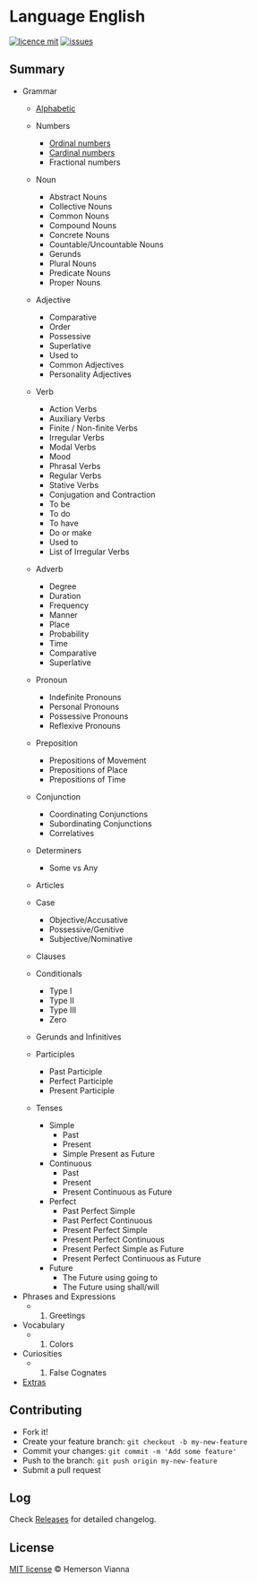 # Language English

[![licence mit](https://img.shields.io/badge/license-MIT-blue.svg?style=flat-square)](http://hemersonvianna.mit-license.org/)
[![issues](https://img.shields.io/github/issues/descco-tools/language-english.svg?style=flat-square)](https://github.com/descco-tools/language-english/issues)

## Summary

- Grammar
  - [Alphabetic](grammar/01-alphabet.md)
  - Numbers
    - [Ordinal numbers](grammar/02-numbers/01-ordinal-numbers.md)
    - [Cardinal numbers](grammar/02-numbers/02-cardinal-numbers.md)
    - Fractional numbers
  - Noun
    - Abstract Nouns
    - Collective Nouns
    - Common Nouns
    - Compound Nouns
    - Concrete Nouns
    - Countable/Uncountable Nouns
    - Gerunds
    - Plural Nouns
    - Predicate Nouns
    - Proper Nouns
  - Adjective
    - Comparative
    - Order
    - Possessive
    - Superlative
    - Used to
    - Common Adjectives
    - Personality Adjectives
  - Verb
    - Action Verbs
    - Auxiliary Verbs
    - Finite / Non-finite Verbs
    - Irregular Verbs   
    - Modal Verbs
    - Mood
    - Phrasal Verbs
    - Regular Verbs 
    - Stative Verbs
    - Conjugation and Contraction
    - To be
    - To do
    - To have
    - Do or make
    - Used to
    - List of Irregular Verbs
  - Adverb
    - Degree
    - Duration
    - Frequency
    - Manner
    - Place
    - Probability
    - Time
    - Comparative
    - Superlative
  - Pronoun
    - Indefinite Pronouns
    - Personal Pronouns
    - Possessive Pronouns
    - Reflexive Pronouns
  - Preposition
    - Prepositions of Movement
    - Prepositions of Place
    - Prepositions of Time
  - Conjunction
    - Coordinating Conjunctions
    - Subordinating Conjunctions
    - Correlatives
  - Determiners
    - Some vs Any

  - Articles
  - Case
    - Objective/Accusative
    - Possessive/Genitive
    - Subjective/Nominative
  - Clauses
  - Conditionals
    - Type I  
    - Type II  
    - Type III
    - Zero
  - Gerunds and Infinitives
  - Participles
    - Past Participle 
    - Perfect Participle
    - Present Participle
  - Tenses
    - Simple
      - Past
      - Present
      - Simple Present as Future
    - Continuous
      - Past
      - Present
      - Present Continuous as Future
    - Perfect
      - Past Perfect Simple
      - Past Perfect Continuous
      - Present Perfect Simple
      - Present Perfect Continuous
      - Present Perfect Simple as Future
      - Present Perfect Continuous as Future
    - Future
      - The Future using going to
      - The Future using shall/will
- Phrases and Expressions
  - 01. Greetings
- Vocabulary
  - 01. Colors
- Curiosities
  - 01. False Cognates
- [Extras](extras/)


## Contributing

- Fork it!
- Create your feature branch: `git checkout -b my-new-feature`
- Commit your changes: `git commit -m 'Add some feature'`
- Push to the branch: `git push origin my-new-feature`
- Submit a pull request

## Log

Check [Releases](https://github.com/descco-tools/language-english/releases) for detailed changelog.

## License

[MIT license](http://hemersonvianna.mit-license.org/) © Hemerson Vianna
